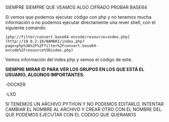 
SIEMPRE SIEMPRE QUE VEAMOS ALGO CIFRADO PROBAR BASE64

Si vemos que podemos ejecutar código con php y no tenemos mucha información o no podemos ejecutar directamente una rever shell, con el siguiente comando:

`[php://filter/convert.base64-encode/resource=index.php](http://10.0.2.18/NAMARI/index.php?page=php%3A%2F%2Ffilter%2Fconvert.base64-encode%2Fresource%3Dindex.php)`

Vemos información del index.php y vemos el código de este.

**SIEMPRE MIRAR ID PARA VER LOS GRUPOS EN LOS QUE ESTÁ EL USUARIO, ALGUNOS IMPORTANTES**:

-DOCKER

-LXD

SI TENEMOS UN ARCHIVO PYTHON Y NO PODEMOS EDITARLO, INTENTAR CAMBIAR EL NOMBRE AL ARCHIVO Y CREAR OTRO CON EL NOMBRE DEL QUE PODEMOS EJECUTAR CON EL CODIGO QUE QUERAMOS